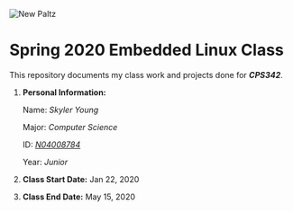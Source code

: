 ![New Paltz](https://www.newpaltz.edu/media/identity/logos/newpaltzlogo.jpg)

# Spring 2020 Embedded Linux Class
 
This repository documents my class work and projects done for *__CPS342__*.
 
   1. __Personal Information:__ 
   
      Name: *Skyler Young*
      
      Major: *Computer Science*
      
      ID: [*N04008784*](http://github.com/N04008784)
      
      Year: *Junior*
    
   2. __Class Start Date:__ Jan 22, 2020
    
   3. __Class End Date:__ May 15, 2020
